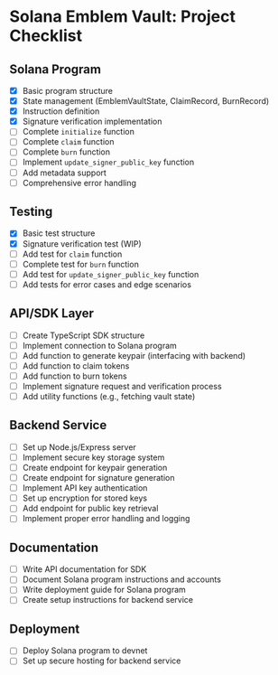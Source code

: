 # Solana Emblem Vault: Project Checklist

## Solana Program

- [x] Basic program structure
- [x] State management (EmblemVaultState, ClaimRecord, BurnRecord)
- [x] Instruction definition
- [x] Signature verification implementation
- [ ] Complete `initialize` function
- [ ] Complete `claim` function
- [ ] Complete `burn` function
- [ ] Implement `update_signer_public_key` function
- [ ] Add metadata support
- [ ] Comprehensive error handling

## Testing

- [x] Basic test structure
- [x] Signature verification test (WIP)
- [ ] Add test for `claim` function
- [ ] Complete test for `burn` function
- [ ] Add test for `update_signer_public_key` function
- [ ] Add tests for error cases and edge scenarios

## API/SDK Layer

- [ ] Create TypeScript SDK structure
- [ ] Implement connection to Solana program
- [ ] Add function to generate keypair (interfacing with backend)
- [ ] Add function to claim tokens
- [ ] Add function to burn tokens
- [ ] Implement signature request and verification process
- [ ] Add utility functions (e.g., fetching vault state)

## Backend Service

- [ ] Set up Node.js/Express server
- [ ] Implement secure key storage system
- [ ] Create endpoint for keypair generation
- [ ] Create endpoint for signature generation
- [ ] Implement API key authentication
- [ ] Set up encryption for stored keys
- [ ] Add endpoint for public key retrieval
- [ ] Implement proper error handling and logging

## Documentation

- [ ] Write API documentation for SDK
- [ ] Document Solana program instructions and accounts
- [ ] Write deployment guide for Solana program
- [ ] Create setup instructions for backend service

## Deployment

- [ ] Deploy Solana program to devnet
- [ ] Set up secure hosting for backend service
